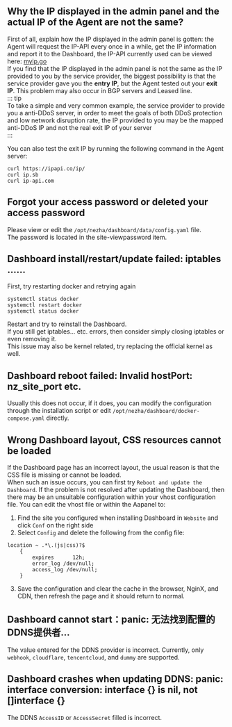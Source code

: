 ## Why the IP displayed in the admin panel and the actual IP of the Agent are not the same?  
First of all, explain how the IP displayed in the admin panel is gotten: the Agent will request the IP-API every once in a while, get the IP information and report it to the Dashboard, the IP-API currently used can be viewed here: [myip.go](https://github.com/nezhahq/agent/blob/main/pkg/monitor/myip.go)  
If you find that the IP displayed in the admin panel is not the same as the IP provided to you by the service provider, the biggest possibility is that the service provider gave you the **entry IP**, but the Agent tested out your **exit IP**. This problem may also occur in BGP servers and Leased line.  
::: tip  
To take a simple and very common example, the service provider to provide you a anti-DDoS server, in order to meet the goals of both DDoS protection and low network disruption rate, the IP provided to you may be the mapped anti-DDoS IP and not the real exit IP of your server  
:::   

You can also test the exit IP by running the following command in the Agent server:  
```shell
curl https://ipapi.co/ip/
curl ip.sb
curl ip-api.com
```  

## Forgot your access password or deleted your access password
Please view or edit the `/opt/nezha/dashboard/data/config.yaml` file.   
The password is located in the site-viewpassword item.  

## Dashboard install/restart/update failed: iptables ......
First, try restarting docker and retrying again  
```shell
systemctl status docker
systemctl restart docker
systemctl status docker
```  
Restart and try to reinstall the Dashboard.  
If you still get iptables... etc. errors, then consider simply closing iptables or even removing it.  
This issue may also be kernel related, try replacing the official kernel as well.  

## Dashboard reboot failed: Invalid hostPort: nz_site_port etc.
Usually this does not occur, if it does, you can modify the configuration through the installation script or edit `/opt/nezha/dashboard/docker-compose.yaml` directly.  

## Wrong Dashboard layout, CSS resources cannot be loaded
If the Dashboard page has an incorrect layout, the usual reason is that the CSS file is missing or cannot be loaded.  
When such an issue occurs, you can first try `Reboot and update the Dashboard`. 
If the problem is not resolved after updating the Dashboard, then there may be an unsuitable configuration within your vhost configuration file. You can edit the vhost file or within the Aapanel to:  
1. Find the site you configured when installing Dashboard in `Website` and click `Conf` on the right side  
2. Select `Config` and delete the following from the config file:  
````nginx
location ~ .*\.(js|css)?$
    {
        expires      12h;
        error_log /dev/null;
        access_log /dev/null;
    }
````  
3. Save the configuration and clear the cache in the browser, NginX, and CDN, then refresh the page and it should return to normal.

## Dashboard cannot start：panic: 无法找到配置的DDNS提供者...
The value entered for the DDNS provider is incorrect. Currently, only `webhook`, `cloudflare`, `tencentcloud`, and `dummy` are supported.


## Dashboard crashes when updating DDNS: panic: interface conversion: interface {} is nil, not []interface {}
The DDNS `AccessID` or `AccessSecret` filled is incorrect.